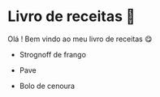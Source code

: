 # Livro de receitas 🎁

Olá ! Bem vindo ao meu livro de receitas 😋

 - Strognoff de frango

 - Pave

 - Bolo de cenoura